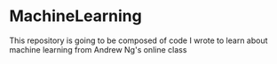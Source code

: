 # MachineLearning
This repository is going to be composed of code I wrote to learn about machine learning from Andrew Ng's online class
